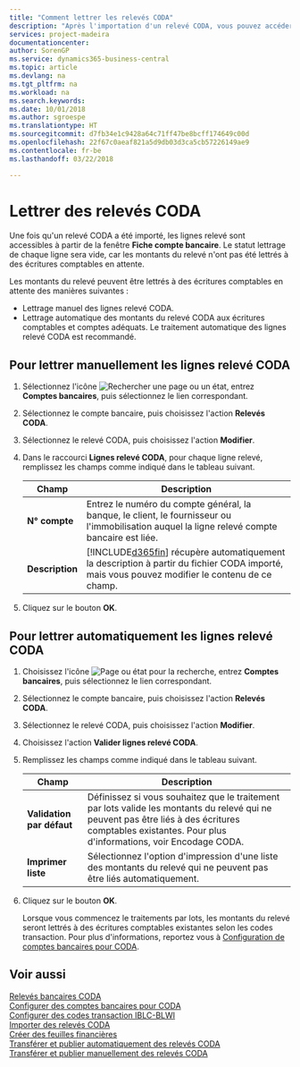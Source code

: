 ```yaml
---
title: "Comment lettrer les relevés CODA"
description: "Après l'importation d'un relevé CODA, vous pouvez accéder aux lignes relevé à partir de la fenêtre **Fiche compte bancaire**. Le statut lettrage de chaque ligne sera vide, car les montants du relevé n'ont pas été lettrés à des écritures comptables en attente."
services: project-madeira
documentationcenter: 
author: SorenGP
ms.service: dynamics365-business-central
ms.topic: article
ms.devlang: na
ms.tgt_pltfrm: na
ms.workload: na
ms.search.keywords: 
ms.date: 10/01/2018
ms.author: sgroespe
ms.translationtype: HT
ms.sourcegitcommit: d7fb34e1c9428a64c71ff47be8bcff174649c00d
ms.openlocfilehash: 22f67c0aeaf821a5d9db03d3ca5cb57226149ae9
ms.contentlocale: fr-be
ms.lasthandoff: 03/22/2018

---
```

# <a name="apply-coda-statements"></a>Lettrer des relevés CODA
Une fois qu'un relevé CODA a été importé, les lignes relevé sont accessibles à partir de la fenêtre **Fiche compte bancaire**. Le statut lettrage de chaque ligne sera vide, car les montants du relevé n'ont pas été lettrés à des écritures comptables en attente.  

Les montants du relevé peuvent être lettrés à des écritures comptables en attente des manières suivantes :  

-   Lettrage manuel des lignes relevé CODA.  
-   Lettrage automatique des montants du relevé CODA aux écritures comptables et comptes adéquats. Le traitement automatique des lignes relevé CODA est recommandé.  

## <a name="to-manually-apply-the-coda-statement-lines"></a>Pour lettrer manuellement les lignes relevé CODA  

1.  Sélectionnez l'icône ![Rechercher une page ou un état](../../media/ui-search/search_small.png "icône Rechercher une page ou un état"), entrez **Comptes bancaires**, puis sélectionnez le lien correspondant.  
2.  Sélectionnez le compte bancaire, puis choisissez l'action **Relevés CODA**.  
3.  Sélectionnez le relevé CODA, puis choisissez l'action **Modifier**.  
4.  Dans le raccourci **Lignes relevé CODA**, pour chaque ligne relevé, remplissez les champs comme indiqué dans le tableau suivant.  

    |Champ|Description|  
    |---------------------------------|---------------------------------------|  
    |**N° compte**|Entrez le numéro du compte général, la banque, le client, le fournisseur ou l'immobilisation auquel la ligne relevé compte bancaire est liée.|  
    |**Description**|[!INCLUDE[d365fin](../../includes/d365fin_md.md)] récupère automatiquement la description à partir du fichier CODA importé, mais vous pouvez modifier le contenu de ce champ.|  

5.  Cliquez sur le bouton **OK**.  

## <a name="to-automatically-apply-the-coda-statement-lines"></a>Pour lettrer automatiquement les lignes relevé CODA  

1.  Choisissez l'icône ![Page ou état pour la recherche](../../media/ui-search/search_small.png "icône Page ou état pour la recherche"), entrez **Comptes bancaires**, puis sélectionnez le lien correspondant.  
2.  Sélectionnez le compte bancaire, puis choisissez l'action **Relevés CODA**.  
3.  Sélectionnez le relevé CODA, puis choisissez l'action **Modifier**.  
4.  Choisissez l'action **Valider lignes relevé CODA**.  
5.  Remplissez les champs comme indiqué dans le tableau suivant.  

    |Champ|Description|  
    |---------------------------------|---------------------------------------|  
    |**Validation par défaut**|Définissez si vous souhaitez que le traitement par lots valide les montants du relevé qui ne peuvent pas être liés à des écritures comptables existantes. Pour plus d'informations, voir Encodage CODA.|  
    |**Imprimer liste**|Sélectionnez l'option d'impression d'une liste des montants du relevé qui ne peuvent pas être liés automatiquement.|  

6.  Cliquez sur le bouton **OK**.  

    Lorsque vous commencez le traitements par lots, les montants du relevé seront lettrés à des écritures comptables existantes selon les codes transaction. Pour plus d'informations, reportez vous à [Configuration de comptes bancaires pour CODA](how-to-set-up-bank-accounts-for-coda.md).  

## <a name="see-also"></a>Voir aussi  
 [Relevés bancaires CODA](coda-bank-statements.md)   
 [Configurer des comptes bancaires pour CODA](how-to-set-up-bank-accounts-for-coda.md)   
 [Configurer des codes transaction IBLC-BLWI](how-to-set-up-iblc-blwi-transaction-codes.md)   
 [Importer des relevés CODA](how-to-import-coda-statements.md)   
 [Créer des feuilles financières](how-to-create-financial-journals.md)   
 [Transférer et publier automatiquement des relevés CODA](how-to-automatically-transfer-and-post-coda-statements.md)   
 [Transférer et publier manuellement des relevés CODA](how-to-manually-transfer-and-post-coda-statements.md)

